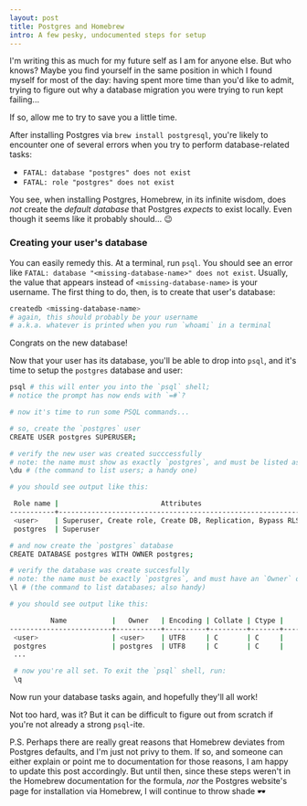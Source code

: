 ```yaml
---
layout: post
title: Postgres and Homebrew
intro: A few pesky, undocumented steps for setup
---
```


I'm writing this as much for my future self as I am for anyone else. But who
knows? Maybe you find yourself in the same position in which I found myself for
most of the day: having spent more time than you'd like to admit, trying to
figure out why a database migration you were trying to run kept failing...

If so, allow me to try to save you a little time.

After installing Postgres via `brew install postgresql`, you're likely to
encounter one of several errors when you try to perform database-related tasks:

- `FATAL: database "postgres" does not exist`
- `FATAL: role "postgres" does not exist`

You see, when installing Postgres, Homebrew, in its infinite wisdom, does _not_
create the _default database_ that Postgres _expects_ to exist locally. Even
though it seems like it probably should... 😉

### Creating your user's database

You can easily remedy this. At a terminal, run `psql`. You should see an error
like `FATAL: database "<missing-database-name>" does not exist`. Usually, the
value that appears instead of `<missing-database-name>` is your username. The
first thing to do, then, is to create that user's database:

```sh
createdb <missing-database-name>
# again, this should probably be your username
# a.k.a. whatever is printed when you run `whoami` in a terminal
```

Congrats on the new database!

Now that your user has its database, you'll be able to drop into `psql`, and
it's time to setup the `postgres` database and user:

```sh
psql # this will enter you into the `psql` shell;
# notice the prompt has now ends with `=#`?

# now it's time to run some PSQL commands...

# so, create the `postgres` user
CREATE USER postgres SUPERUSER;

# verify the new user was created succcessfully
# note: the name must show as exactly `postgres`, and must be listed as a `Superuser`
\du # (the command to list users; a handy one)

# you should see output like this:

 Role name |                         Attributes                         | Member of
-----------+------------------------------------------------------------+-----------
 <user>    | Superuser, Create role, Create DB, Replication, Bypass RLS | {}
 postgres  | Superuser                                                  | {}

# and now create the `postgres` database
CREATE DATABASE postgres WITH OWNER postgres;

# verify the database was create succesfully
# note: the name must be exactly `postgres`, and must have an `Owner` of `postgres`
\l # (the command to list databases; also handy)

# you should see output like this:

          Name           |   Owner   | Encoding | Collate | Ctype |      Access privileges
-------------------------+-----------+----------+---------+-------+-----------------------------
 <user>                  | <user>    | UTF8     | C       | C     |
 postgres                | postgres  | UTF8     | C       | C     |
 ...

 # now you're all set. To exit the `psql` shell, run:
 \q
```

Now run your database tasks again, and hopefully they'll all work!

Not too hard, was it? But it can be difficult to figure out from scratch if
you're not already a strong `psql`-ite.

P.S. Perhaps there are really great reasons that Homebrew deviates from Postgres
defaults, and I'm just not privy to them. If so, and someone can either explain
or point me to documentation for those reasons, I am happy to update this post
accordingly. But until then, since these steps weren't in the Homebrew
documentation for the formula, _nor_ the Postgres website's page for
installation via Homebrew, I will continue to throw shade 🕶
